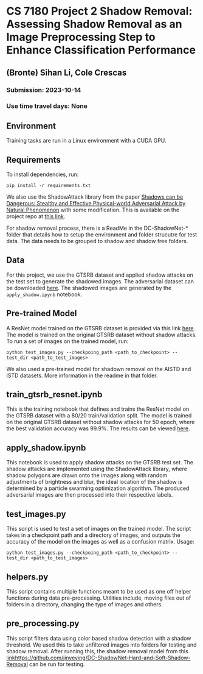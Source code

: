 # CS 7180 Project 2 Shadow Removal: Assessing Shadow Removal as an Image Preprocessing Step to Enhance Classification Performance

## (Bronte) Sihan Li, Cole Crescas
### Submission: 2023-10-14
### Use time travel days: None

## Environment

Training tasks are run in a Linux environment with a CUDA GPU.

## Requirements

To install dependencies, run:

    pip install -r requirements.txt

We also use the ShadowAttack library from the paper [Shadows can be Dangerous: Stealthy and Effective Physical-world Adversarial Attack by Natural Phenomenon](https://arxiv.org/abs/2203.03818) with some modification. This is available on the project repo at [this link](https://github.com/bronteee/advanced-perception/tree/main/shadow-removal/ShadowAttack).

For shadow removal process, there is a ReadMe in the DC-ShadowNet-* folder that details how to setup the environment and folder strucutre for test data.  The data needs to be grouped to shadow and shadow free folders. 

## Data

For this project, we use the GTSRB dataset and applied shadow attacks on the test set to generate the shadowed images. The adversarial dataset can be downloaded [here](https://drive.google.com/file/d/187hUm28FJL3fHKEgpibwRaCE8b7_nFXg/view?usp=sharing). The shadowed images are generated by the `apply_shadow.ipynb` notebook.

## Pre-trained Model

A ResNet model trained on the GTSRB dataset is provided via this link [here](https://drive.google.com/file/d/1H2XrscM-aXEeTqqo8934gcKRiPard5W-/view?usp=sharing). The model is trained on the original GTSRB dataset without shadow attacks. To run a set of images on the trained model, run:

    python test_images.py --checkpoing_path <path_to_checkpoint> --test_dir <path_to_test_images>

We also used a pre-trained model for shadown removal on the AISTD and ISTD datasets.  More information in the readme in that folder.

## train_gtsrb_resnet.ipynb

This is the training notebook that defines and trains the ResNet model on the GTSRB dataset with a 80/20 train/validation split. The model is trained on the original GTSRB dataset without shadow attacks for 50 epoch, where the best validation accuracy was 99.9%. The results can be viewed [here](https://wandb.ai/fire-dream/gtsrb-resnet).

## apply_shadow.ipynb

This notebook is used to apply shadow attacks on the GTSRB test set. The shadow attacks are implemented using the ShadowAttack library, where shadow polygons are drawn onto the images along with random adjustments of brightness and blur, the ideal location of the shadow is determined by a particle swarming optimization algorithm. The produced adversarial images are then processed into their respective labels.

## test_images.py

This script is used to test a set of images on the trained model. The script takes in a checkpoint path and a directory of images, and outputs the accuracy of the model on the images as well as a confusion matrix.
Usage:

    python test_images.py --checkpoing_path <path_to_checkpoint> --test_dir <path_to_test_images>

## helpers.py

This script contains multiple functions meant to be used as one off helper functions during data pre-processing.  Utilities include, moving files out of folders in a directory, changing the type of images and others. 

## pre_processing.py

This script filters data using color based shadow detection with a shadow threshold.  We used this to take unfiltered images into folders for testing and shadow removal.  After running this, the shadow removal model from this [link](https://github.com/jinyeying/DC-ShadowNet-Hard-and-Soft-Shadow-Removal)https://github.com/jinyeying/DC-ShadowNet-Hard-and-Soft-Shadow-Removal can be run for testing. 
